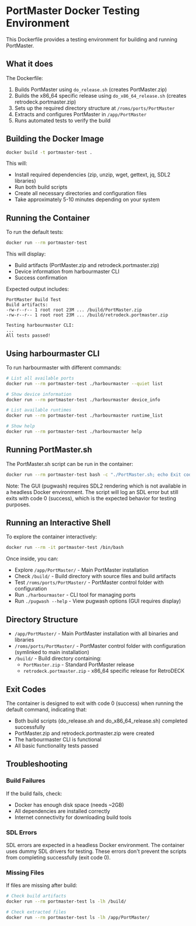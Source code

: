# PortMaster Docker Testing Environment

This Dockerfile provides a testing environment for building and running PortMaster.

## What it does

The Dockerfile:
1. Builds PortMaster using `do_release.sh` (creates PortMaster.zip)
2. Builds the x86_64 specific release using `do_x86_64_release.sh` (creates retrodeck.portmaster.zip)
3. Sets up the required directory structure at `/roms/ports/PortMaster`
4. Extracts and configures PortMaster in `/app/PortMaster`
5. Runs automated tests to verify the build

## Building the Docker Image

```bash
docker build -t portmaster-test .
```

This will:
- Install required dependencies (zip, unzip, wget, gettext, jq, SDL2 libraries)
- Run both build scripts
- Create all necessary directories and configuration files
- Take approximately 5-10 minutes depending on your system

## Running the Container

To run the default tests:
```bash
docker run --rm portmaster-test
```

This will display:
- Build artifacts (PortMaster.zip and retrodeck.portmaster.zip)
- Device information from harbourmaster CLI
- Success confirmation

Expected output includes:
```
PortMaster Build Test
Build artifacts:
-rw-r--r-- 1 root root 23M ... /build/PortMaster.zip
-rw-r--r-- 1 root root 23M ... /build/retrodeck.portmaster.zip

Testing harbourmaster CLI:
...
All tests passed!
```

## Using harbourmaster CLI

To run harbourmaster with different commands:
```bash
# List all available ports
docker run --rm portmaster-test ./harbourmaster --quiet list

# Show device information
docker run --rm portmaster-test ./harbourmaster device_info

# List available runtimes
docker run --rm portmaster-test ./harbourmaster runtime_list

# Show help
docker run --rm portmaster-test ./harbourmaster help
```

## Running PortMaster.sh

The PortMaster.sh script can be run in the container:

```bash
docker run --rm portmaster-test bash -c "./PortMaster.sh; echo Exit code: \$?"
```

Note: The GUI (pugwash) requires SDL2 rendering which is not available in a headless Docker environment. The script will log an SDL error but still exits with code 0 (success), which is the expected behavior for testing purposes.

## Running an Interactive Shell

To explore the container interactively:
```bash
docker run --rm -it portmaster-test /bin/bash
```

Once inside, you can:
- Explore `/app/PortMaster/` - Main PortMaster installation
- Check `/build/` - Build directory with source files and build artifacts
- Test `/roms/ports/PortMaster/` - PortMaster control folder with configuration
- Run `./harbourmaster` - CLI tool for managing ports
- Run `./pugwash --help` - View pugwash options (GUI requires display)

## Directory Structure

- `/app/PortMaster/` - Main PortMaster installation with all binaries and libraries
- `/roms/ports/PortMaster/` - PortMaster control folder with configuration (symlinked to main installation)
- `/build/` - Build directory containing:
  - `PortMaster.zip` - Standard PortMaster release
  - `retrodeck.portmaster.zip` - x86_64 specific release for RetroDECK

## Exit Codes

The container is designed to exit with code 0 (success) when running the default command, indicating that:
- Both build scripts (do_release.sh and do_x86_64_release.sh) completed successfully
- PortMaster.zip and retrodeck.portmaster.zip were created
- The harbourmaster CLI is functional
- All basic functionality tests passed

## Troubleshooting

### Build Failures
If the build fails, check:
- Docker has enough disk space (needs ~2GB)
- All dependencies are installed correctly
- Internet connectivity for downloading build tools

### SDL Errors
SDL errors are expected in a headless Docker environment. The container uses dummy SDL drivers for testing. These errors don't prevent the scripts from completing successfully (exit code 0).

### Missing Files
If files are missing after build:
```bash
# Check build artifacts
docker run --rm portmaster-test ls -lh /build/

# Check extracted files
docker run --rm portmaster-test ls -lh /app/PortMaster/
```
